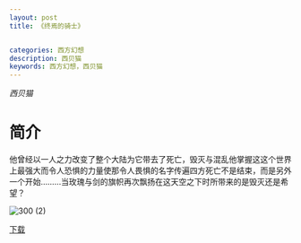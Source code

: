 ```yaml
---
layout: post
title: 《终焉的骑士》


categories: 西方幻想
description: 西贝猫
keywords: 西方幻想，西贝猫
---
```


*西贝猫*

# 简介

他曾经以一人之力改变了整个大陆为它带去了死亡，毁灭与混乱他掌握这这个世界上最强大而令人恐惧的力量使那令人畏惧的名字传遍四方死亡不是结束，而是另外一个开始………当玫瑰与剑的旗帜再次飘扬在这天空之下时所带来的是毁灭还是希望？

![300 (2)](http://tvax4.sinaimg.cn/large/008dGP0Fgy1gty646wp2yj308c0b4my8.jpg)

[下载](https://link.jscdn.cn/1drv/aHR0cHM6Ly8xZHJ2Lm1zL3QvcyFBaGU2R2dNWmVFb2poR21hY1h3VVZEZ3BzYVk1P2U9SEYxSkJO.txt)

